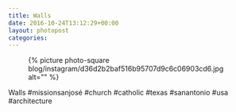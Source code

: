 ```yaml
---
title: Walls
date: 2016-10-24T13:12:29+00:00
layout: photopost
categories:
---
```


<figure class="photo photo--square">
  {% picture photo-square blog/instagram/d36d2b2baf516b95707d9c6c06903cd6.jpg alt="" %}
</figure>

Walls
#missionsanjosé #church #catholic #texas #sanantonio #usa #architecture
